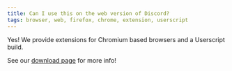 ```yaml
---
title: Can I use this on the web version of Discord?
tags: browser, web, firefox, chrome, extension, userscript
---
```


Yes! We provide extensions for Chromium based browsers and a Userscript build.

See our [download page](/download) for more info!
